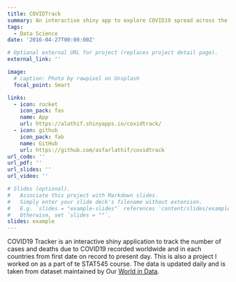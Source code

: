 ```yaml
---
title: COVIDTrack
summary: An interactive shiny app to explore COVID19 spread across the world.
tags:
  - Data Science
date: '2016-04-27T00:00:00Z'

# Optional external URL for project (replaces project detail page).
external_link: ''

image:
  # caption: Photo by rawpixel on Unsplash
  focal_point: Smart

links:
  - icon: rocket
    icon_pack: fas
    name: App
    url: https://alathif.shinyapps.io/covidtrack/
  - icon: github
    icon_pack: fab
    name: GitHub
    url: https://github.com/asfarlathif/covidtrack
url_code: ''
url_pdf: ''
url_slides: ''
url_video: ''

# Slides (optional).
#   Associate this project with Markdown slides.
#   Simply enter your slide deck's filename without extension.
#   E.g. `slides = "example-slides"` references `content/slides/example-slides.md`.
#   Otherwise, set `slides = ""`.
slides: example
---
```


COVID19 Tracker is an interactive shiny application to track the number of cases and deaths due to COVID19 recorded worldwide and in each countries from first date on record to present day. This is also a project I worked on as a part of te STAT545 course. The data is updated daily and is taken  from dataset maintained by Our [World in Data]("https://ourworldindata.org/coronavirus"). 

